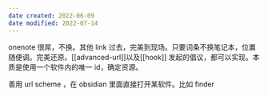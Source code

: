 ```yaml
---
date created: 2022-06-09
date modified: 2022-07-14
---
```


onenote 很屌，不换。其他 link 过去，完美到现场。只要词条不换笔记本，位置随便调。完美还原。[[advanced-url]]以及[[hook]] 发起的倡议，都可以实现。本质是使用一个软件内的唯一 id，确定资源。

善用 url scheme ，在 obsidian 里面直接打开某软件。比如 finder

